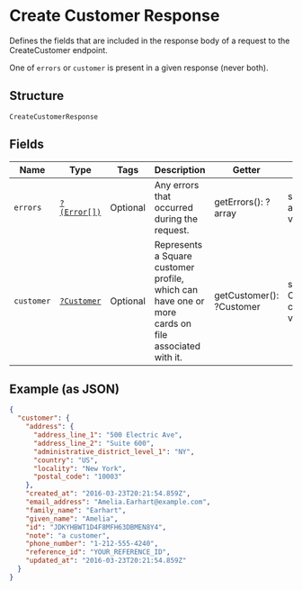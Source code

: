 
# Create Customer Response

Defines the fields that are included in the response body of
a request to the CreateCustomer endpoint.

One of `errors` or `customer` is present in a given response (never both).

## Structure

`CreateCustomerResponse`

## Fields

| Name | Type | Tags | Description | Getter | Setter |
|  --- | --- | --- | --- | --- | --- |
| `errors` | [`?(Error[])`](/doc/models/error.md) | Optional | Any errors that occurred during the request. | getErrors(): ?array | setErrors(?array errors): void |
| `customer` | [`?Customer`](/doc/models/customer.md) | Optional | Represents a Square customer profile, which can have one or more<br>cards on file associated with it. | getCustomer(): ?Customer | setCustomer(?Customer customer): void |

## Example (as JSON)

```json
{
  "customer": {
    "address": {
      "address_line_1": "500 Electric Ave",
      "address_line_2": "Suite 600",
      "administrative_district_level_1": "NY",
      "country": "US",
      "locality": "New York",
      "postal_code": "10003"
    },
    "created_at": "2016-03-23T20:21:54.859Z",
    "email_address": "Amelia.Earhart@example.com",
    "family_name": "Earhart",
    "given_name": "Amelia",
    "id": "JDKYHBWT1D4F8MFH63DBMEN8Y4",
    "note": "a customer",
    "phone_number": "1-212-555-4240",
    "reference_id": "YOUR_REFERENCE_ID",
    "updated_at": "2016-03-23T20:21:54.859Z"
  }
}
```

